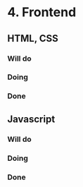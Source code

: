# 4. Frontend

## HTML, CSS

### Will do

### Doing

### Done

## Javascript

### Will do

### Doing

### Done
